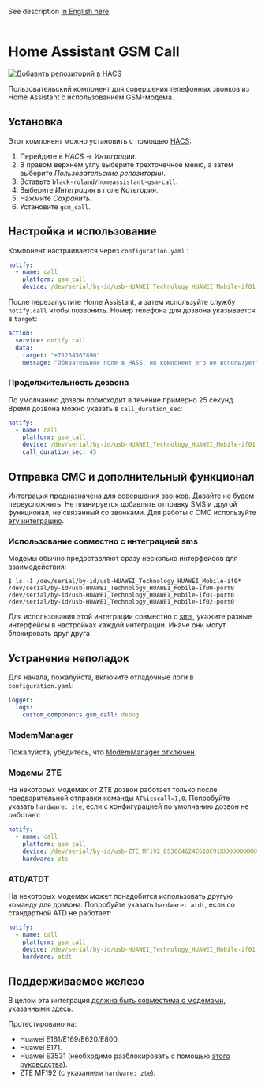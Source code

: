 See description [in English here](./README.md).
<br>
<br>

# Home Assistant GSM Call

[![Добавить репозиторий в HACS](https://my.home-assistant.io/badges/hacs_repository.svg)](https://my.home-assistant.io/redirect/hacs_repository/?owner=black-roland&repository=homeassistant-gsm-call&category=integration)

Пользовательский компонент для совершения телефонных звонков из Home Assistant с использованием GSM-модема.

## Установка

Этот компонент можно установить с помощью [HACS](https://hacs.xyz/):

1. Перейдите в _HACS_ → _Интеграции_.
1. В правом верхнем углу выберите трехточечное меню, а затем выберите _Пользовательские репозитории_.
1. Вставьте `black-roland/homeassistant-gsm-call`.
1. Выберите _Интеграция_ в поле _Категория_.
1. Нажмите _Сохранить_.
1. Установите `gsm_call`.

## Настройка и использование

Компонент настраивается через `configuration.yaml` :

```yaml
notify:
  - name: call
    platform: gsm_call
    device: /dev/serial/by-id/usb-HUAWEI_Technology_HUAWEI_Mobile-if01-port0 # путь до модема
```

После перезапустите Home Assistant, а затем используйте службу `notify.call` чтобы позвонить. Номер телефона для дозвона указывается в `target`:

```yaml
action:
  service: notify.call
  data:
    target: "+71234567890"
    message: "Обязательное поле в HASS, но компонент его не использует"
```

### Продолжительность дозвона

По умолчанию дозвон происходит в течение примерно 25 секунд. Время дозвона можно указать в `call_duration_sec`:

```yaml
notify:
  - name: call
    platform: gsm_call
    device: /dev/serial/by-id/usb-HUAWEI_Technology_HUAWEI_Mobile-if01-port0
    call_duration_sec: 45
```

## Отправка СМС и дополнительный функционал

Интеграция предназначена для совершения звонков. Давайте не будем переусложнять. Не планируется добавлять отправку SMS и другой функционал, не связанный со звонками. Для работы с СМС используйте [эту интеграцию](https://www.home-assistant.io/integrations/sms/).

### Использование совместно с интеграцией sms

Модемы обычно предоставляют сразу несколько интерфейсов для взаимодействия:

```shell
$ ls -1 /dev/serial/by-id/usb-HUAWEI_Technology_HUAWEI_Mobile-if0*
/dev/serial/by-id/usb-HUAWEI_Technology_HUAWEI_Mobile-if00-port0
/dev/serial/by-id/usb-HUAWEI_Technology_HUAWEI_Mobile-if01-port0
/dev/serial/by-id/usb-HUAWEI_Technology_HUAWEI_Mobile-if02-port0
```

Для использования этой интеграции совместно с [sms](https://www.home-assistant.io/integrations/sms/), укажите разные интерфейсы в настройках каждой интеграции. Иначе они могут блокировать друг друга.

## Устранение неполадок

Для начала, пожалуйста, включите отладочные логи в `configuration.yaml`:

```yaml
logger:
  logs:
    custom_components.gsm_call: debug
```

### ModemManager

Пожалуйста, убедитесь, что [ModemManager отключен](https://askubuntu.com/questions/216114/how-can-i-remove-modem-manager-from-boot/612646).


### Модемы ZTE

На некоторых модемах от ZTE дозвон работает только после предварительной отправки команды `AT%icscall=1,0`. Попробуйте указать `hardware: zte`, если с конфигурацией по умолчанию дозвон не работает:

```yaml
notify:
  - name: call
    platform: gsm_call
    device: /dev/serial/by-id/usb-ZTE_MF192_D536C4624C61DC91XXXXXXXXXXXXXXXXXXXXXXXX-if00
    hardware: zte
```

### ATD/ATDT

На некоторых модемах может понадобится использовать другую команду для дозвона. Попробуйте указать `hardware: atdt`, если со стандартной ATD не работает:

```yaml
notify:
  - name: call
    platform: gsm_call
    device: /dev/serial/by-id/usb-HUAWEI_Technology_HUAWEI_Mobile-if01-port0
    hardware: atdt
```

## Поддерживаемое железо

В целом эта интеграция [должна быть совместима с модемами, указанными здесь](https://www.home-assistant.io/integrations/sms/#list-of-modems-known-to-work).

Протестировано на:

- Huawei E161/E169/E620/E800.
- Huawei E171.
- Huawei E3531 (необходимо разблокировать с помощью [этого руководства](http://blog.asiantuntijakaveri.fi/2015/07/convert-huawei-e3372h-153-from.html)).
- ZTE MF192 (с указанием `hardware: zte`).
